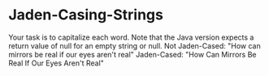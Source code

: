 # Jaden-Casing-Strings
Your task is to capitalize each word.
Note that the Java version expects a return value of null for an empty string or null.
Not Jaden-Cased: "How can mirrors be real if our eyes aren't real"
    Jaden-Cased: "How Can Mirrors Be Real If Our Eyes Aren't Real"
